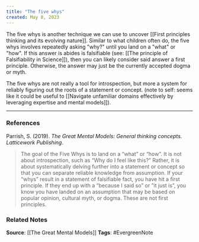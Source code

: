 ```yaml
---
title: "The five whys"
created: May 8, 2023
---
```


The five whys is another technique we can use to uncover [[First principles thinking and its evolving nature]]. Similar to what children often do, the five whys involves repeatedly asking "why?" until you land on a "what" or "how". If this answer is abides is falsifiable (see: [[The principle of Falsifiability in Science]]), then you can likely consider said answer a first principle. Otherwise, the answer may just be the currently accepted dogma or myth. 

The five whys are not really a tool for introspection, but more a system for reliably figuring out the roots of a statement or concept. (note to self: seems like it could be useful to [[Navigate unfamiliar domains effectively by leveraging expertise and mental models]]).

---
### References

Parrish, S. (2019). _The Great Mental Models: General thinking concepts. Latticework Publishing_.

> The goal of the Five Whys is to land on a “what” or “how”. It is not about introspection, such as “Why do I feel like this?” Rather, it is about systematically delving further into a statement or concept so that you can separate reliable knowledge from assumption. If your “whys” result in a statement of falsifiable fact, you have hit a first principle. If they end up with a “because I said so” or ”it just is”, you know you have landed on an assumption that may be based on popular opinion, cultural myth, or dogma. These are not first principles. 

### Related Notes
**Source**: [[The Great Mental Models]]
**Tags**: #EvergreenNote